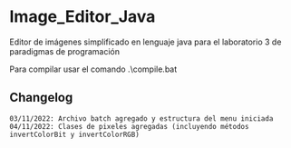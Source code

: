 # Image_Editor_Java
Editor de imágenes simplificado en lenguaje java para el laboratorio 3 de paradigmas de programación

Para compilar usar el comando .\compile.bat


## Changelog
    03/11/2022: Archivo batch agregado y estructura del menu iniciada
    04/11/2022: Clases de pixeles agregadas (incluyendo métodos invertColorBit y invertColorRGB)